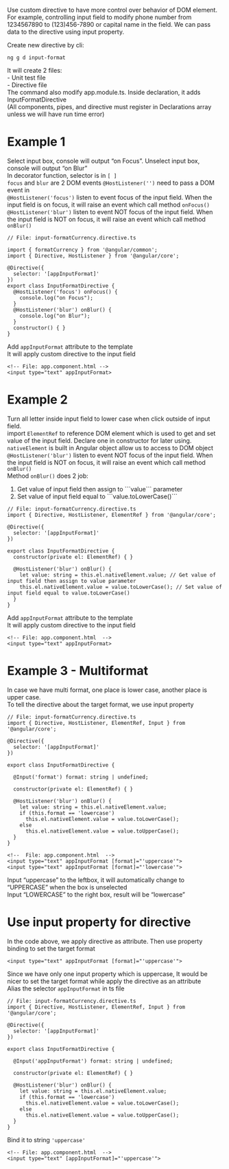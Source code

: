 Use custom directive to have more control over behavior of DOM element. <br>
For example, controlling input field to modify phone number from 1234567890 to (123)456-7890 or capital name in the field.
We can pass data to the directive using input property. <br>
 
Create new directive by cli: 
```
ng g d input-format
```
It will create 2 files: <br>
	- Unit test file <br>
	- Directive file <br>
The command also modify app.module.ts. Inside declaration, it adds InputFormatDirective<br>
(All components, pipes, and directive must register in Declarations array unless we will have run time error)


# Example 1
Select input box, console will output “on Focus”. Unselect input box, console will output “on Blur”<br>
In decorator function, selector is in ```[ ]```<br>
```focus``` and ```blur``` are 2 DOM events
```@HostListener('')``` need to pass a DOM event in<br>
```@HostListener('focus')``` listen to event focus of the input field. When the input field is on focus, it will raise an event which call method ```onFocus()```<br>
```@HostListener('blur')``` listen to event NOT focus of the input field. When the input field is NOT on focus, it will raise an event which call method ```onBlur()```<br>

```
// File: input-formatCurrency.directive.ts 

import { formatCurrency } from '@angular/common';
import { Directive, HostListener } from '@angular/core';

@Directive({
  selector: '[appInputFormat]'
})
export class InputFormatDirective {
  @HostListener('focus') onFocus() {
    console.log("on Focus");
  }
  @HostListener('blur') onBlur() {
    console.log("on Blur");
  }
  constructor() { }
}
```
Add ```appInputFormat``` attribute to the template<br>
It will apply custom directive to the input field

```
<!-- File: app.component.html -->
<input type="text" appInputFormat>
```

# Example 2
Turn all letter inside input field to lower case when click outside of input field.<br>
import ```ElementRef``` to reference DOM element which is used to get and set value of the input field. Declare one in constructor for later using. ```nativeElement``` is built in Angular object allow us to access to DOM object<br>
```@HostListener('blur')``` listen to event NOT focus of the input field. When the input field is NOT on focus, it will raise an event which call method ```onBlur()```<br>
Method ```onBlur()``` does 2 job:
<ol>
	<li>Get value of input field then assign to ```value``` parameter</li>
	<li>Set value of input field equal to ```value.toLowerCase()```</li>
</ol>

```
// File: input-formatCurrency.directive.ts 
import { Directive, HostListener, ElementRef } from '@angular/core';

@Directive({
  selector: '[appInputFormat]'
})

export class InputFormatDirective {
  constructor(private el: ElementRef) { }

  @HostListener('blur') onBlur() {
    let value: string = this.el.nativeElement.value; // Get value of input field then assign to value parameter
    this.el.nativeElement.value = value.toLowerCase(); // Set value of input field equal to value.toLowerCase()
  }
}
```
Add ```appInputFormat``` attribute to the template<br>
It will apply custom directive to the input field
```
<!-- File: app.component.html  -->
<input type="text" appInputFormat>
```

# Example 3 - Multiformat
In case we have multi format, one place is lower case, another place is upper case. <br>
To tell the directive about the target format, we use input property

```
// File: input-formatCurrency.directive.ts 
import { Directive, HostListener, ElementRef, Input } from '@angular/core';

@Directive({
  selector: '[appInputFormat]'
})

export class InputFormatDirective {
  
  @Input('format') format: string | undefined;

  constructor(private el: ElementRef) { }

  @HostListener('blur') onBlur() {
    let value: string = this.el.nativeElement.value;
    if (this.format == 'lowercase')
      this.el.nativeElement.value = value.toLowerCase();
    else
      this.el.nativeElement.value = value.toUpperCase();
  }
}
```
```
<!--  File: app.component.html  -->
<input type="text" appInputFormat [format]="'uppercase'">
<input type="text" appInputFormat [format]="'lowercase'">
```
Input “uppercase” to the leftbox, it will automatically change to “UPPERCASE” when the box is unselected <br>
Input “LOWERCASE” to the right box, result will be “lowercase”

# Use input property for directive
In the code above, we apply directive as attribute. Then use property binding to set the target format
```
<input type="text" appInputFormat [format]="'uppercase'">
```
Since we have only one input property which is uppercase, It would be nicer to set the target format while apply the directive as an attribute<br>
Alias the selector ```appInputFormat``` in ts file
```
// File: input-formatCurrency.directive.ts 
import { Directive, HostListener, ElementRef, Input } from '@angular/core';

@Directive({
  selector: '[appInputFormat]'
})

export class InputFormatDirective {
  
  @Input('appInputFormat') format: string | undefined;

  constructor(private el: ElementRef) { }

  @HostListener('blur') onBlur() {
    let value: string = this.el.nativeElement.value;
    if (this.format == 'lowercase')
      this.el.nativeElement.value = value.toLowerCase();
    else
      this.el.nativeElement.value = value.toUpperCase();
  }
}
```
Bind it to string ```'uppercase'```
```
<!-- File: app.component.html  -->
<input type="text" [appInputFormat]="'uppercase'">
```

